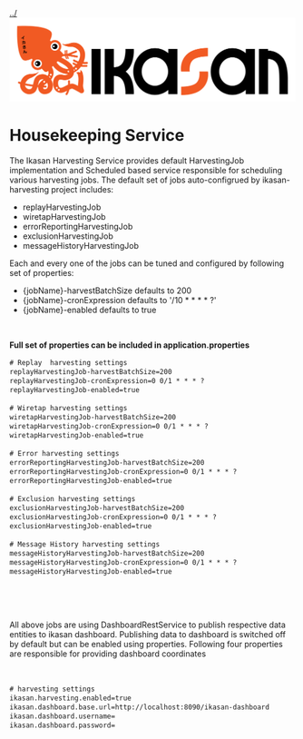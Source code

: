 [../](../../Readme.md)
![IKASAN](../developer/docs/quickstart-images/Ikasan-title-transparent.png)
# Housekeeping Service
 
The Ikasan Harvesting Service provides default HarvestingJob implementation and Scheduled based service responsible 
for scheduling various harvesting jobs. The default set of jobs auto-configrued by ikasan-harvesting project includes:

- replayHarvestingJob
- wiretapHarvestingJob
- errorReportingHarvestingJob 
- exclusionHarvestingJob 
- messageHistoryHarvestingJob

Each and every one of the jobs can be tuned and configured by following set of properties: 
- {jobName}-harvestBatchSize defaults to 200
- {jobName}-cronExpression defaults to '/10 * * * * ?'
- {jobName}-enabled defaults to true


<br/>

**Full set of properties can be included in application.properties**
```properties
# Replay  harvesting settings
replayHarvestingJob-harvestBatchSize=200
replayHarvestingJob-cronExpression=0 0/1 * * * ?
replayHarvestingJob-enabled=true

# Wiretap harvesting settings
wiretapHarvestingJob-harvestBatchSize=200
wiretapHarvestingJob-cronExpression=0 0/1 * * * ?
wiretapHarvestingJob-enabled=true

# Error harvesting settings
errorReportingHarvestingJob-harvestBatchSize=200
errorReportingHarvestingJob-cronExpression=0 0/1 * * * ?
errorReportingHarvestingJob-enabled=true

# Exclusion harvesting settings
exclusionHarvestingJob-harvestBatchSize=200
exclusionHarvestingJob-cronExpression=0 0/1 * * * ?
exclusionHarvestingJob-enabled=true

# Message History harvesting settings
messageHistoryHarvestingJob-harvestBatchSize=200
messageHistoryHarvestingJob-cronExpression=0 0/1 * * * ?
messageHistoryHarvestingJob-enabled=true


```

<br/>
<br/>

All above jobs are using DashboardRestService to publish respective data entities to ikasan dashboard. Publishing data to dashboard 
is switched off by default but can be enabled using properties. Following four properties are responsible for providing
dashboard coordinates

<br/>

```properties
# harvesting settings
ikasan.harvesting.enabled=true
ikasan.dashboard.base.url=http://localhost:8090/ikasan-dashboard
ikasan.dashboard.username=
ikasan.dashboard.password=

```

<br/>
